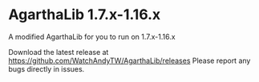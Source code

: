 # AgarthaLib 1.7.x-1.16.x
A modified AgarthaLib for you to run on 1.7.x-1.16.x

Download the latest release at https://github.com/WatchAndyTW/AgarthaLib/releases
Please report any bugs directly in issues.
